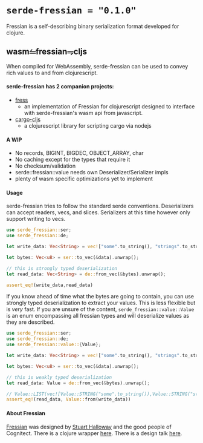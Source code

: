 # `serde-fressian = "0.1.0"`
Fressian is a self-describing binary serialization format developed for clojure.

## wasm⥪fressian⥭cljs

When compiled for WebAssembly, serde-fressian can be used to convey rich values to and from clojurescript.

#### serde-fressian has 2 companion projects:
  + [fress](https://github.com/pkpkpk/fress)
    - an implementation of Fressian for clojurescript designed to interface with serde-fressian's wasm api from javascript.
  + [cargo-cljs](https://github.com/pkpkpk/cargo-cljs)
    - a clojurescript library for scripting cargo via nodejs

#### A WIP
  + No records, BIGINT, BIGDEC, OBJECT_ARRAY, char
  + No caching except for the types that require it
  + No checksum/validation
  + serde::fressian::value needs own Deserializer/Serializer impls
  + plenty of wasm specific optimizations yet to implement

#### Usage

serde-fressian tries to follow the standard serde conventions. Deserializers can accept readers, vecs, and slices. Serializers at this time however only support writing to vecs.

```rust
use serde_fressian::ser;
use serde_fressian::de;

let write_data: Vec<String> = vec!["some".to_string(), "strings".to_string()];

let bytes: Vec<u8> = ser::to_vec(&data).unwrap();

// this is strongly typed deserialization
let read_data: Vec<String> = de::from_vec(&bytes).unwrap();

assert_eq!(write_data,read_data)
```

If you know ahead of time what the bytes are going to contain, you can use strongly typed deserialization to extract your values. This is less flexible but is *very* fast. If you are unsure of the content, `serde_fressian::value::Value` is an enum encompassing all fressian types and will deserialize values as they are described.

```rust
use serde_fressian::ser;
use serde_fressian::de;
use serde_fressian::value::{Value};

let write_data: Vec<String> = vec!["some".to_string(), "strings".to_string()];

let bytes: Vec<u8> = ser::to_vec(&data).unwrap();

// this is weakly typed deserialization
let read_data: Value = de::from_vec(&bytes).unwrap();

// Value::LIST(vec![Value::STRING("some".to_string()),Value::STRING("strings".to_string())])
assert_eq!(read_data, Value::from(write_data))

```



#### About Fressian
[Fressian](https://github.com/Datomic/fressian) was designed by [Stuart Halloway](https://twitter.com/stuarthalloway) and the good people of Cognitect. There is a clojure wrapper [here](https://github.com/clojure/data.fressian). There is a design talk [here](https://www.youtube.com/watch?v=JArZqMqsaB0).


